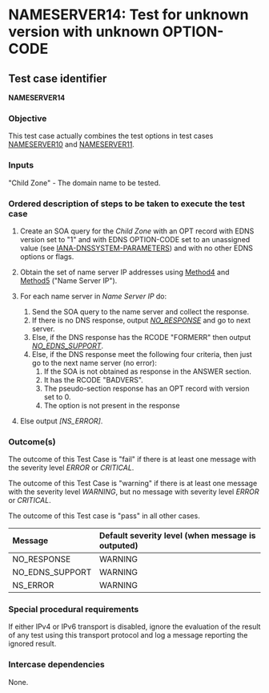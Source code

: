 # NAMESERVER14: Test for unknown version with unknown OPTION-CODE

## Test case identifier

**NAMESERVER14** 

### Objective

This test case actually combines the test options in test cases
[NAMESERVER10](../nameserver10.md) and [NAMESERVER11](../nameserver11.md). 

### Inputs

"Child Zone" - The domain name to be tested.

### Ordered description of steps to be taken to execute the test case

1. Create an SOA query for the *Child Zone* with an OPT record with 
   EDNS version set to "1" and  with EDNS OPTION-CODE set to an
   unassigned value (see [IANA-DNSSYSTEM-PARAMETERS]) and
   with no other EDNS options or flags. 

2. Obtain the set of name server IP addresses using [Method4] and [Method5]
   ("Name Server IP").

3. For each name server in *Name Server IP* do:
	1. Send the SOA query to the name server and collect the response.
	2. If there is no DNS response, output *[NO_RESPONSE]* and go to
      	next server.
	3. Else, if the DNS response has the RCODE "FORMERR" then output
      	*[NO_EDNS_SUPPORT]*.
	4. Else, if the DNS response meet the following four criteria,
      	then just go to the next name server (no error):
		1. If the SOA is not obtained as response in the ANSWER section.
		2. It has the RCODE "BADVERS".
		3. The pseudo-section response has an OPT record with version set to 0.
		4. The option is not present in the response

4. Else output *[NS_ERROR]*.
 
### Outcome(s)

The outcome of this Test Case is "fail" if there is at least one message
with the severity level *ERROR* or *CRITICAL*.

The outcome of this Test Case is "warning" if there is at least one message
with the severity level *WARNING*, but no message with severity level
*ERROR* or *CRITICAL*.

The outcome of this Test case is "pass" in all other cases.

Message                           | Default severity level (when message is outputed)
:---------------------------------|:--------------------------------------------------
NO_RESPONSE                       | WARNING
NO_EDNS_SUPPORT                   | WARNING
NS_ERROR			  | WARNING     

### Special procedural requirements

If either IPv4 or IPv6 transport is disabled, ignore the evaluation of the
result of any test using this transport protocol and log a message reporting
the ignored result.

### Intercase dependencies

None.

[IANA-DNSSYSTEM-PARAMETERS]:
https://www.iana.org/assignments/dns-parameters/dns-parameters.xhtml#dns-parameters-11
[Method4]: ../Methods.md#method-4-delegation-name-server-addresses
[Method5]: ../Methods.md#method-5-in-zone-addresses-records-of-name-servers
[NO_RESPONSE]: #outcomes
[NO_EDNS_SUPPORT]: #outcomes
